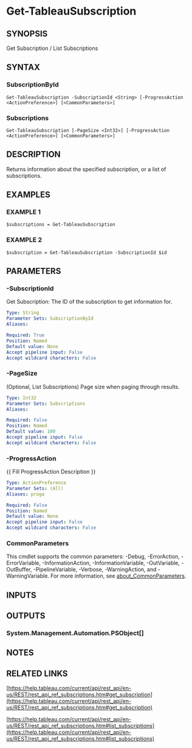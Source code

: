 # Get-TableauSubscription

## SYNOPSIS
Get Subscription / List Subscriptions

## SYNTAX

### SubscriptionById
```
Get-TableauSubscription -SubscriptionId <String> [-ProgressAction <ActionPreference>] [<CommonParameters>]
```

### Subscriptions
```
Get-TableauSubscription [-PageSize <Int32>] [-ProgressAction <ActionPreference>] [<CommonParameters>]
```

## DESCRIPTION
Returns information about the specified subscription, or a list of subscriptions.

## EXAMPLES

### EXAMPLE 1
```
$subscriptions = Get-TableauSubscription
```

### EXAMPLE 2
```
$subscription = Get-TableauSubscription -SubscriptionId $id
```

## PARAMETERS

### -SubscriptionId
Get Subscription: The ID of the subscription to get information for.

```yaml
Type: String
Parameter Sets: SubscriptionById
Aliases:

Required: True
Position: Named
Default value: None
Accept pipeline input: False
Accept wildcard characters: False
```

### -PageSize
(Optional, List Subscriptions) Page size when paging through results.

```yaml
Type: Int32
Parameter Sets: Subscriptions
Aliases:

Required: False
Position: Named
Default value: 100
Accept pipeline input: False
Accept wildcard characters: False
```

### -ProgressAction
{{ Fill ProgressAction Description }}

```yaml
Type: ActionPreference
Parameter Sets: (All)
Aliases: proga

Required: False
Position: Named
Default value: None
Accept pipeline input: False
Accept wildcard characters: False
```

### CommonParameters
This cmdlet supports the common parameters: -Debug, -ErrorAction, -ErrorVariable, -InformationAction, -InformationVariable, -OutVariable, -OutBuffer, -PipelineVariable, -Verbose, -WarningAction, and -WarningVariable. For more information, see [about_CommonParameters](http://go.microsoft.com/fwlink/?LinkID=113216).

## INPUTS

## OUTPUTS

### System.Management.Automation.PSObject[]
## NOTES

## RELATED LINKS

[https://help.tableau.com/current/api/rest_api/en-us/REST/rest_api_ref_subscriptions.htm#get_subscription](https://help.tableau.com/current/api/rest_api/en-us/REST/rest_api_ref_subscriptions.htm#get_subscription)

[https://help.tableau.com/current/api/rest_api/en-us/REST/rest_api_ref_subscriptions.htm#list_subscriptions](https://help.tableau.com/current/api/rest_api/en-us/REST/rest_api_ref_subscriptions.htm#list_subscriptions)

